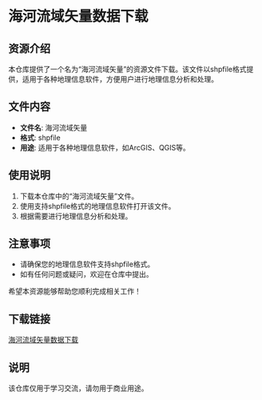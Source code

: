 # 海河流域矢量数据下载

## 资源介绍

本仓库提供了一个名为“海河流域矢量”的资源文件下载。该文件以shpfile格式提供，适用于各种地理信息软件，方便用户进行地理信息分析和处理。

## 文件内容

- **文件名**: 海河流域矢量
- **格式**: shpfile
- **用途**: 适用于各种地理信息软件，如ArcGIS、QGIS等。

## 使用说明

1. 下载本仓库中的“海河流域矢量”文件。
2. 使用支持shpfile格式的地理信息软件打开该文件。
3. 根据需要进行地理信息分析和处理。

## 注意事项

- 请确保您的地理信息软件支持shpfile格式。
- 如有任何问题或疑问，欢迎在仓库中提出。

希望本资源能够帮助您顺利完成相关工作！

## 下载链接
[海河流域矢量数据下载](https://pan.quark.cn/s/cf0b1a33a5df)

## 说明

该仓库仅用于学习交流，请勿用于商业用途。

